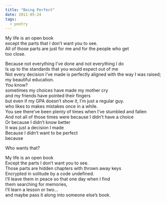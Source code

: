 ```yaml
---
title: "Being Perfect"
date: 2011-05-24
tags:
  - poetry
---
```


My life is an open book<br/>
except the parts that I don’t want you to see.<br/>
All of those parts are just for me and for the people who get<br/>
too close.<br/>

Because not everything I’ve done and not everything I do<br/>
Is up to the standards that you would expect out of me<br/>
Not every decision I’ve made is perfectly aligned with the way I was raised;<br/>
my beautiful education.<br/>
You know?<br/>
sometimes my choices have made my mother cry<br/>
and my friends have pointed their fingers<br/>
but even if my GPA doesn’t show it, I’m just a regular guy.<br/>
who likes to makes mistakes once in a while.<br/>
You see there’ve been plenty of times when I’ve stumbled and fallen<br/>
And not all of those times were because I didn’t have a choice<br/>
Or because I didn’t know better<br/>
It was just a decision I made<br/>
Because I didn’t want to be perfect<br/>
because<br/>

Who wants that?<br/>

My life is an open book<br/>
Except the parts I don’t want you to see.<br/>
Those parts are hidden chapters with thrown away keys<br/>
Encrypted in solitude by a code undefined.<br/>
I’ll leave them in peace so that one day when I find<br/>
them searching for memories,<br/>
I’ll learn a lesson or two…<br/>
and maybe pass it along into someone else’s book.<br/>
